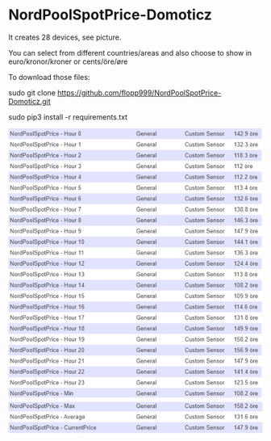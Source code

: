 # NordPoolSpotPrice-Domoticz

It creates 28 devices, see picture.

You can select from different countries/areas and also choose to show in euro/kronor/kroner or cents/öre/øre

To download those files:

sudo git clone https://github.com/flopp999/NordPoolSpotPrice-Domoticz.git

sudo pip3 install -r requirements.txt

![](./NordPoolSpotPrice.jpg "Photo")
